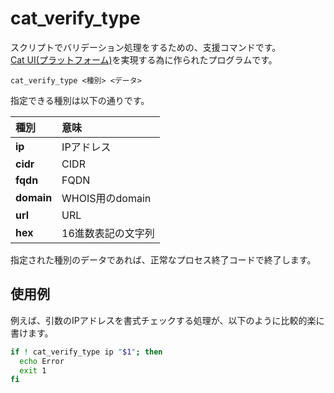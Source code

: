 # cat\_verify\_type

スクリプトでバリデーション処理をするための、支援コマンドです。  
[Cat UI(プラットフォーム)](cat_ui.md)を実現する為に作られたプログラムです。

```
cat_verify_type <種別> <データ>
```

指定できる種別は以下の通りです。

|種別|意味|
| :--- | :--- |
|**ip**|IPアドレス|
|**cidr**|CIDR|
|**fqdn**|FQDN|
|**domain**|WHOIS用のdomain|
|**url**|URL|
|**hex**|16進数表記の文字列|

指定された種別のデータであれば、正常なプロセス終了コードで終了します。

## 使用例

例えば、引数のIPアドレスを書式チェックする処理が、以下のように比較的楽に書けます。

```sh
if ! cat_verify_type ip "$1"; then
  echo Error
  exit 1
fi
```

